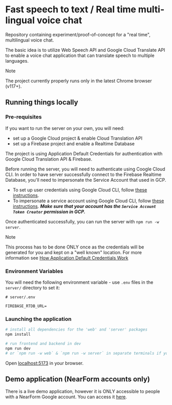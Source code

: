 # Fast speech to text / Real time multi-lingual voice chat

Repository containing experiment/proof-of-concept for a "real time", multilingual voice chat.

The basic idea is to utilize Web Speech API and Google Cloud Translate API to enable a voice chat application that can translate speech to multiple languages.

> [!NOTE]
> The project currently properly runs only in the latest Chrome browser (v117+).

## Running things locally

### Pre-requisites

If you want to run the server on your own, you will need:
- set up a Google Cloud project & enable Cloud Translation API
- set up a Firebase project and enable a Realtime Database

The project is using Application Default Credentials for authentication with Google Cloud Translation API & Firebase.

Before running the server, you will need to authenticate using Coogle Cloud CLI. In order to have server successfully connect to the Firebase Realtime Database, you'll need to impersonate the Service Account that used in GCP.

- To set up user credentials using Google Cloud CLI, follow [these instructions](https://cloud.google.com/docs/authentication/provide-credentials-adc#local-dev). 
- To impersonate a service account using Google Cloud CLI, follow [these instructions](https://cloud.google.com/docs/authentication/provide-credentials-adc#sa-impersonation). ***Make sure that your account has the `Service Account Token Creator` permission in GCP.***

Once authenticated successfully, you can run the server with `npm run -w server`.

> [!NOTE]
> This process has to be done ONLY once as the credentials will be generated for you and kept on a "well known" location. For more information see [How Application Default Credentials Work](https://cloud.google.com/docs/authentication/application-default-credentials)

### Environment Variables

You will need the following environment variable - use `.env` files in the `server/` directory to set it:

```
# server/.env

FIREBASE_RTDB_URL=
```

### Launching the application

```bash
# install all dependencies for the 'web' and 'server' packages
npm install

# run frontend and backend in dev
npm run dev
# or `npm run -w web` & `npm run -w server` in separate terminals if you so wish
```

Open [localhost:5173](http://localhost:5173) in your browser.

## Demo application (NearForm accounts only)
There is a live demo application, however it is ONLY accessible to people with a NearForm Google account. You can access it [here](https://fast-speech-to-text-3e44ubrm7q-uc.a.run.app/).
